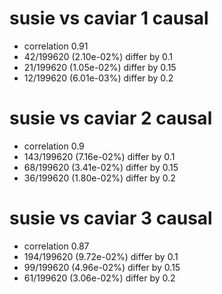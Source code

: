 # susie vs caviar  1 causal

- correlation 0.91
- 42/199620 (2.10e-02%) differ by 0.1
- 21/199620 (1.05e-02%) differ by 0.15
- 12/199620 (6.01e-03%) differ by 0.2


# susie vs caviar  2 causal

- correlation 0.9
- 143/199620 (7.16e-02%) differ by 0.1
- 68/199620 (3.41e-02%) differ by 0.15
- 36/199620 (1.80e-02%) differ by 0.2


# susie vs caviar  3 causal

- correlation 0.87
- 194/199620 (9.72e-02%) differ by 0.1
- 99/199620 (4.96e-02%) differ by 0.15
- 61/199620 (3.06e-02%) differ by 0.2


